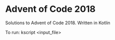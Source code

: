 # Advent of Code 2018

Solutions to Advent of Code 2018. Written in Kotlin

To run:
kscript <file> <input_file>
